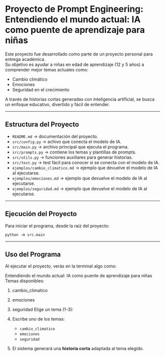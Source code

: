 # Proyecto de Prompt Engineering: Entendiendo el mundo actual: IA como puente de aprendizaje para niñas

Este proyecto fue desarrollado como parte de un proyecto personal para entrega académica.  
Su objetivo es ayudar a niñas en edad de aprendizaje (12 y 5 años) a comprender mejor temas actuales como:

- Cambio climático  
- Emociones  
- Seguridad en el crecimiento  

A través de historias cortas generadas con inteligencia artificial, se busca un enfoque educativo, divertido y fácil de entender.

---

## Estructura del Proyecto

- `README.md` → documentación del proyecto.
- `src/config.py` → achivo que conecta el modelo de IA. 
- `src/main.py` → archivo principal que ejecuta el programa.  
- `src/prompts.py` → contiene los temas y plantillas de prompts.  
- `src/utils.py` → funciones auxiliares para generar historias.
- `src/test.py` →  test fácil para conocer si se conecta con el modelo de IA.
- `ejemplos/cambio_climatico.md` → ejemplo que devuelve el modelo de IA al ejecutarse.
- `ejemplos/emociones.md` → ejemplo que devuelve el modelo de IA al ejecutarse.
- `ejemplos/seguridad.md` → ejemplo que devuelve el modelo de IA al ejecutarse.

---

## Ejecución del Proyecto

Para iniciar el programa, desde la raíz del proyecto:

```
python -m src.main
```

---

## Uso del Programa

Al ejecutar el proyecto, verás en la terminal algo como:

Entendiendo el mundo actual: IA como puente de aprendizaje para niñas
Temas disponibles:
1. cambio_climatico
2. emociones
3. seguridad
Elige un tema (1-3):

1. Escribe uno de los temas:  
   - `cambio_climatico`  
   - `emociones`  
   - `seguridad`

2. El sistema generará una **historia corta** adaptada al tema elegido.
